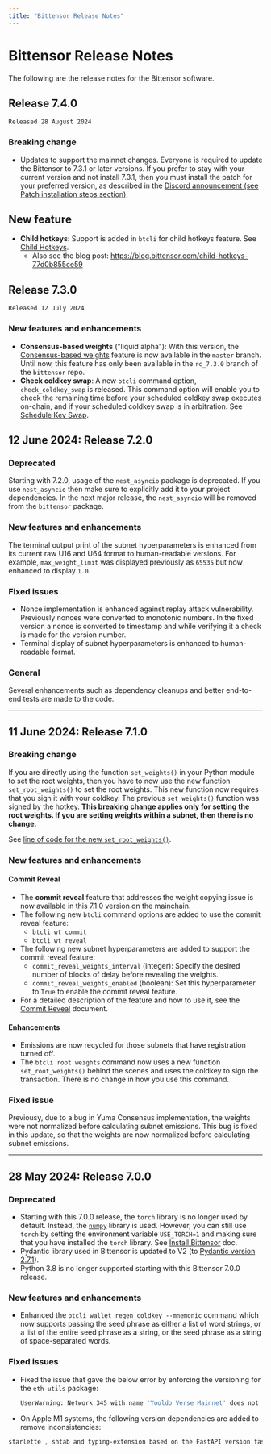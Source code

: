 ```yaml
---
title: "Bittensor Release Notes"
---
```


# Bittensor Release Notes

The following are the release notes for the Bittensor software.

## Release 7.4.0

`Released 28 August 2024`

### Breaking change

- Updates to support the mainnet changes. Everyone is required to update the Bittensor to 7.3.1 or later versions. If you prefer to stay with your current version and not install 7.3.1, then you must install the patch for your preferred version, as described in the [Discord announcement (see Patch installation steps section)](https://discord.com/channels/799672011265015819/830075335084474390/1266138337203458088).

## New feature

- **Child hotkeys**: Support is added in `btcli` for child hotkeys feature. See [Child Hotkeys](./subnets/child-hotkeys.md). 
  - Also see the blog post: https://blog.bittensor.com/child-hotkeys-77d0b855ce59

## Release 7.3.0

`Released 12 July 2024`

### New features and enhancements

- **Consensus-based weights** ("liquid alpha"): With this version, the [Consensus-based weights](./subnets/consensus-based-weights.md) feature is now available in the `master` branch. Until now, this feature has only been available in the `rc_7.3.0` branch of the `bittensor` repo. 
- **Check coldkey swap**: A new `btcli` command option, `check_coldkey_swap` is released. This command option will enable you to check the remaining time before your scheduled coldkey swap executes on-chain, and if your scheduled coldkey swap is in arbitration. See [Schedule Key Swap](./subnets/schedule-key-swap.md#checking-your-scheduled-swap-status).

<!--
- **Schedule coldkey swap**: The [Schedule coldkey swap](./subnets/schedule-key-swap.md) feature is now available in the `master` branch. This feature is available only in Bittensor 7.3.0 and later versions. 
-->

## 12 June 2024: Release 7.2.0

### Deprecated

Starting with 7.2.0, usage of the `nest_asyncio` package is deprecated. If you use `nest_asyncio` then make sure to explicitly add it to your project dependencies. In the next major release, the `nest_asyncio` will be removed from the `bittensor` package.  

### New features and enhancements

The terminal output print of the subnet hyperparameters is enhanced from its current raw U16 and U64 format to human-readable versions. For example, `max_weight_limit` was displayed previously as `65535` but now enhanced to display `1.0`. 

### Fixed issues

- Nonce implementation is enhanced against replay attack vulnerability. Previously nonces were converted to monotonic numbers. In the fixed version a nonce is converted to timestamp and while verifying it a check is made for the version number. 
- Terminal display of subnet hyperparameters is enhanced to human-readable format.

### General 
	
Several enhancements such as dependency cleanups and better end-to-end tests are made to the code. 

---

## 11 June 2024: Release 7.1.0

### Breaking change

If you are directly using the function `set_weights()` in your Python module to set the root weights, then you have to now use the new function `set_root_weights()` to set the root weights. This new function now requires that you sign it with your coldkey. The previous `set_weights()` function was signed by the hotkey. **This breaking change applies only for setting the root weights. If you are setting weights within a subnet, then there is no change.** 

See [line of code for the new `set_root_weights()`](https://github.com/opentensor/subtensor/blob/development/pallets/subtensor/src/root.rs#L585). 

### New features and enhancements

#### Commit Reveal

- The **commit reveal** feature that addresses the weight copying issue is now available in this 7.1.0 version on the mainchain. 
- The following new `btcli` command options are added to use the commit reveal feature:
  - `btcli wt commit`
  - `btcli wt reveal`
- The following new subnet hyperparameters are added to support the commit reveal feature:
  - `commit_reveal_weights_interval` (integer): Specify the desired number of blocks of delay before revealing the weights. 
  - `commit_reveal_weights_enabled` (boolean): Set this hyperparameter to `True` to enable the commit reveal feature.
- For a detailed description of the feature and how to use it, see the [Commit Reveal](./subnets/commit-reveal.md) document. 

#### Enhancements

- Emissions are now recycled for those subnets that have registration turned off. 
- The `btcli root weights` command now uses a new function `set_root_weights()` behind the scenes and uses the coldkey to sign the transaction. There is no change in how you use this command. 

### Fixed issue

Previousy, due to a bug in Yuma Consensus implementation, the weights were not normalized before calculating subnet emissions. This bug is fixed in this update, so that the weights are now normalized before calculating subnet emissions.

---

## 28 May 2024: Release 7.0.0

### Deprecated

- Starting with this 7.0.0 release, the `torch` library is no longer used by default. Instead, the [`numpy`](https://numpy.org/) library is used. However, you can still use `torch` by setting the environment variable `USE_TORCH=1` and making sure that you have installed the `torch` library. See [Install Bittensor](./getting-started/installation.md) doc.
- Pydantic library used in Bittensor is updated to V2 (to [Pydantic version 2.7.1](https://github.com/pydantic/pydantic/releases/tag/v2.7.1)).
- Python 3.8 is no longer supported starting with this Bittensor 7.0.0 release. 

### New features and enhancements

- Enhanced the `btcli wallet regen_coldkey --mnemonic` command which now supports passing the seed phrase as either a list of word strings, or a list of the entire seed phrase as a string, or the seed phrase as a string of space-separated words.

### Fixed issues

- Fixed the issue that gave the below error by enforcing the versioning for the `eth-utils` package: 
	```bash
    UserWarning: Network 345 with name 'Yooldo Verse Mainnet' does not have a valid ChainId. eth-typing should be updated with the latest networks
    ```
- On Apple M1 systems, the following version dependencies are added to remove inconsistencies: 
```bash
starlette , shtab and typing-extension based on the FastAPI version fastapi==0.110.1
```
